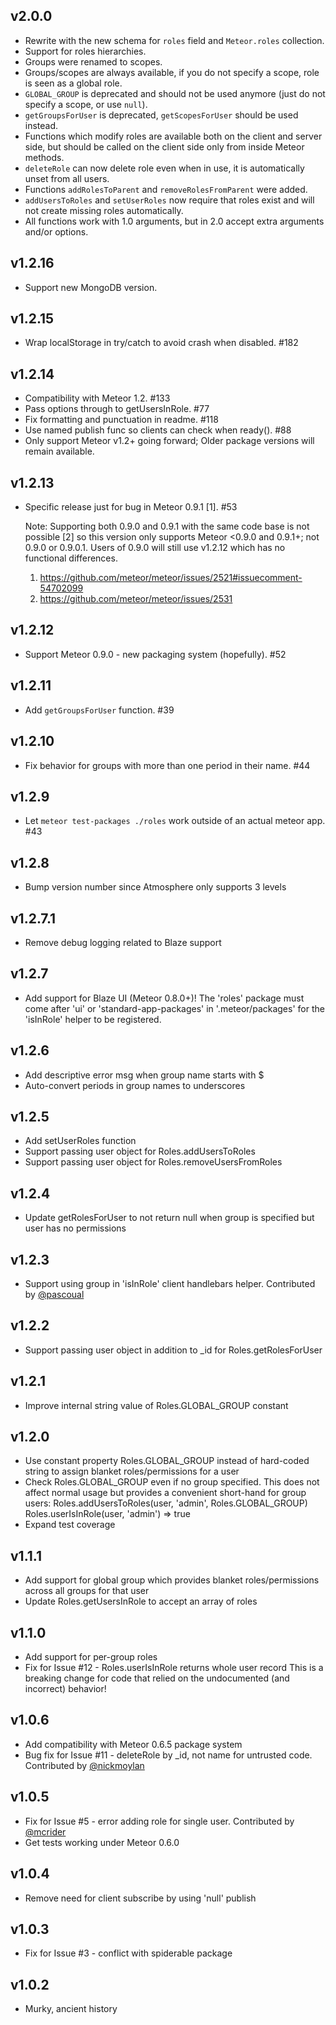 ## v2.0.0

* Rewrite with the new schema for `roles` field and `Meteor.roles` collection.
* Support for roles hierarchies.
* Groups were renamed to scopes.
* Groups/scopes are always available, if you do not specify a scope, role is seen as a global role.
* `GLOBAL_GROUP` is deprecated and should not be used anymore (just do not specify a scope, or use `null`).
* `getGroupsForUser` is deprecated, `getScopesForUser` should be used instead.
* Functions which modify roles are available both on the client and server side, but should be called on the
  client side only from inside Meteor methods.
* `deleteRole` can now delete role even when in use, it is automatically unset from all users.
* Functions `addRolesToParent` and `removeRolesFromParent` were added.
* `addUsersToRoles` and `setUserRoles` now require that roles exist and will not create missing roles automatically.
* All functions work with 1.0 arguments, but in 2.0 accept extra arguments and/or options.

## v1.2.16

* Support new MongoDB version.

## v1.2.15

* Wrap localStorage in try/catch to avoid crash when disabled. #182

## v1.2.14

* Compatibility with Meteor 1.2. #133
* Pass options through to getUsersInRole. #77
* Fix formatting and punctuation in readme. #118
* Use named publish func so clients can check when ready(). #88
* Only support Meteor v1.2+ going forward; Older package versions
  will remain available.


## v1.2.13

* Specific release just for bug in Meteor 0.9.1 [1].  #53

  Note: Supporting both 0.9.0 and 0.9.1 with the same code base is not
  possible [2] so this version only supports Meteor <0.9.0 and 0.9.1+;
  not 0.9.0 or 0.9.0.1.  Users of 0.9.0 will still use v1.2.12 which has
  no functional differences.

  1. https://github.com/meteor/meteor/issues/2521#issuecomment-54702099
  2. https://github.com/meteor/meteor/issues/2531


## v1.2.12

* Support Meteor 0.9.0 - new packaging system (hopefully). #52


## v1.2.11

* Add `getGroupsForUser` function. #39


## v1.2.10

* Fix behavior for groups with more than one period in their name. #44


## v1.2.9

* Let `meteor test-packages ./roles` work outside of an actual meteor app. #43


## v1.2.8

* Bump version number since Atmosphere only supports 3 levels


## v1.2.7.1

* Remove debug logging related to Blaze support


## v1.2.7


* Add support for Blaze UI (Meteor 0.8.0+)!  The 'roles' package must
  come after 'ui' or 'standard-app-packages' in '.meteor/packages' 
  for the 'isInRole' helper to be registered.


## v1.2.6

* Add descriptive error msg when group name starts with $
* Auto-convert periods in group names to underscores


## v1.2.5

* Add setUserRoles function
* Support passing user object for Roles.addUsersToRoles
* Support passing user object for Roles.removeUsersFromRoles


## v1.2.4

* Update getRolesForUser to not return null when group is specified but user has no permissions


## v1.2.3

* Support using group in 'isInRole' client handlebars helper. 
  Contributed by [@pascoual](https://github.com/pascoual)


## v1.2.2

* Support passing user object in addition to _id for Roles.getRolesForUser


## v1.2.1

* Improve internal string value of Roles.GLOBAL_GROUP constant


## v1.2.0

* Use constant property Roles.GLOBAL_GROUP instead of hard-coded string to 
  assign blanket roles/permissions for a user
* Check Roles.GLOBAL_GROUP even if no group specified.  This does not affect 
  normal usage but provides a convenient short-hand for group users:
    Roles.addUsersToRoles(user, 'admin', Roles.GLOBAL_GROUP)
    Roles.userIsInRole(user, 'admin') => true
* Expand test coverage


## v1.1.1

* Add support for global group which provides blanket roles/permissions across all groups for that user
* Update Roles.getUsersInRole to accept an array of roles


## v1.1.0

* Add support for per-group roles
* Fix for Issue #12 - Roles.userIsInRole returns whole user record
  This is a breaking change for code that relied on the undocumented (and incorrect) behavior!


## v1.0.6

* Add compatibility with Meteor 0.6.5 package system
* Bug fix for Issue #11 - deleteRole by _id, not name for untrusted code. Contributed by [@nickmoylan](https://github.com/nickmoylan)


## v1.0.5

* Fix for Issue #5 - error adding role for single user. Contributed by [@mcrider](https://github.com/mcrider)
* Get tests working under Meteor 0.6.0


## v1.0.4

* Remove need for client subscribe by using 'null' publish


## v1.0.3

* Fix for Issue #3 - conflict with spiderable package


## v1.0.2

* Murky, ancient history
